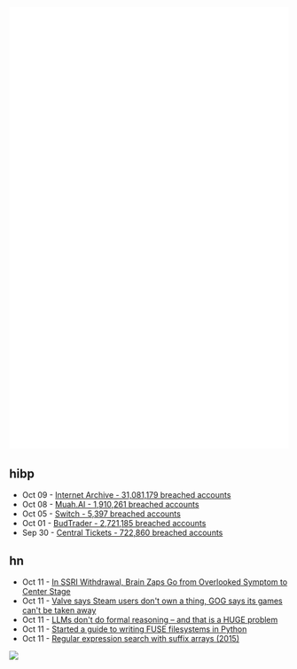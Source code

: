 ![Metrics](https://raw.githubusercontent.com/phixion/phixion/master/metrics.svg)

## hibp

<!--
for https://github.com/phixion/phixion/blob/main/.github/workflows/feeds.yml
-->
<!--START_SECTION:haveibeenpwnd-->
- Oct 09 - [Internet Archive - 31,081,179 breached accounts](https://haveibeenpwned.com/PwnedWebsites#InternetArchive)
- Oct 08 - [Muah.AI - 1,910,261 breached accounts](https://haveibeenpwned.com/PwnedWebsites#Muah)
- Oct 05 - [Switch - 5,397 breached accounts](https://haveibeenpwned.com/PwnedWebsites#Switch)
- Oct 01 - [BudTrader - 2,721,185 breached accounts](https://haveibeenpwned.com/PwnedWebsites#BudTrader)
- Sep 30 - [Central Tickets - 722,860 breached accounts](https://haveibeenpwned.com/PwnedWebsites#CentralTickets)
<!--END_SECTION:haveibeenpwnd-->

## hn

<!--
for https://github.com/phixion/phixion/blob/main/.github/workflows/feeds.yml
-->
<!--START_SECTION:hn-->
- Oct 11 - [In SSRI Withdrawal, Brain Zaps Go from Overlooked Symptom to Center Stage](https://www.psychiatrist.com/news/brain-zaps-go-from-overlooked-symptom-to-center-stage-in-ssri-withdrawal/)
- Oct 11 - [Valve says Steam users don't own a thing, GOG says its games can't be taken away](https://www.gamesradar.com/games/valve-reminds-steam-users-they-dont-actually-own-a-darn-thing-they-buy-gog-pounces-and-says-its-games-cannot-be-taken-away-from-you-thanks-to-offline-installers/)
- Oct 11 - [LLMs don't do formal reasoning – and that is a HUGE problem](https://garymarcus.substack.com/p/llms-dont-do-formal-reasoning-and)
- Oct 11 - [Started a guide to writing FUSE filesystems in Python](https://gwolf.org/2024/10/started-a-guide-to-writing-fuse-filesystems-in-python.html)
- Oct 11 - [Regular expression search with suffix arrays (2015)](https://blog.nelhage.com/2015/02/regular-expression-search-with-suffix-arrays/)
<!--END_SECTION:hn-->

<!--
for https://yhype.me
-->
![](https://hit.yhype.me/github/profile?user_id=13013670)
